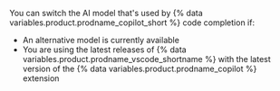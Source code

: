 You can switch the AI model that's used by {% data variables.product.prodname_copilot_short %} code completion if:

* An alternative model is currently available
* You are using the latest releases of {% data variables.product.prodname_vscode_shortname %} with the latest version of the {% data variables.product.prodname_copilot %} extension
